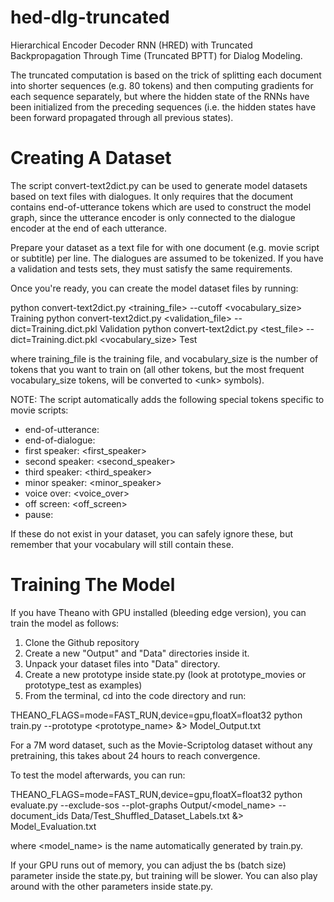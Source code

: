 # hed-dlg-truncated
Hierarchical Encoder Decoder RNN (HRED) with Truncated Backpropagation Through Time (Truncated BPTT) for Dialog Modeling. 

The truncated computation is based on the trick of splitting each document into shorter sequences (e.g. 80 tokens) and then computing gradients for each sequence separately, but where the hidden state of the RNNs have been initialized from the preceding sequences (i.e. the hidden states have been forward propagated through all previous states).

# Creating A Dataset

The script convert-text2dict.py can be used to generate model datasets based on text files with dialogues. It only requires that the document contains end-of-utterance tokens </s> which are used to construct the model graph, since the utterance encoder is only connected to the dialogue encoder at the end of each utterance.

Prepare your dataset as a text file for with one document (e.g. movie script or subtitle) per line. The dialogues are assumed to be tokenized. If you have a validation and tests sets, they must satisfy the same requirements.

Once you're ready, you can create the model dataset files by running:

python convert-text2dict.py <training_file> --cutoff <vocabulary_size> Training
python convert-text2dict.py <validation_file> --dict=Training.dict.pkl Validation
python convert-text2dict.py <test_file> --dict=Training.dict.pkl <vocabulary_size> Test

where training_file is the training file, and vocabulary_size is the number of tokens that you want to train on (all other tokens, but the most frequent vocabulary_size tokens, will be converted to &lt;unk&gt; symbols).

NOTE: The script automatically adds the following special tokens specific to movie scripts:
- end-of-utterance: </s>
- end-of-dialogue: </d>
- first speaker: <first_speaker>
- second speaker: <second_speaker>
- third speaker: <third_speaker>
- minor speaker: <minor_speaker>
- voice over: <voice_over>
- off screen: <off_screen>
- pause: <pause>

If these do not exist in your dataset, you can safely ignore these, but remember that your vocabulary will still contain these.

# Training The Model

If you have Theano with GPU installed (bleeding edge version), you can train the model as follows:
1) Clone the Github repository
2) Create a new "Output" and "Data" directories inside it.
3) Unpack your dataset files into "Data" directory.
4) Create a new prototype inside state.py (look at prototype_movies or prototype_test as examples)
5) From the terminal, cd into the code directory and run:

THEANO_FLAGS=mode=FAST_RUN,device=gpu,floatX=float32 python train.py --prototype <prototype_name> &> Model_Output.txt

For a 7M word dataset, such as the Movie-Scriptolog dataset without any pretraining, this takes about 24 hours to reach convergence.

To test the model afterwards, you can run:

THEANO_FLAGS=mode=FAST_RUN,device=gpu,floatX=float32 python evaluate.py --exclude-sos --plot-graphs Output/<model_name> --document_ids Data/Test_Shuffled_Dataset_Labels.txt &> Model_Evaluation.txt

where <model_name> is the name automatically generated by train.py.

If your GPU runs out of memory, you can adjust the bs (batch size) parameter inside the state.py, but training will be slower. You can also play around with the other parameters inside state.py.
